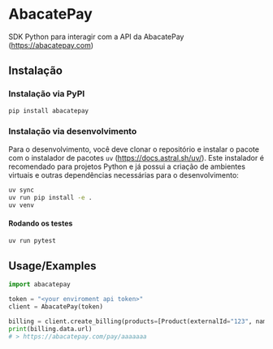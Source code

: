 # AbacatePay
SDK Python para interagir com a API da AbacatePay (https://abacatepay.com)


## Instalação

### Instalação via PyPI
```bash
pip install abacatepay
```

### Instalação via desenvolvimento

Para o desenvolvimento, você deve clonar o repositório e instalar o pacote com o instalador de pacotes `uv` (https://docs.astral.sh/uv/). Este instalador é recomendado para projetos Python e já possui a criação de ambientes virtuais e outras dependências necessárias para o desenvolvimento:

```bash
uv sync
uv run pip install -e .
uv venv
```

#### Rodando os testes

```bash
uv run pytest
```


## Usage/Examples

```python
import abacatepay

token = "<your enviroment api token>"
client = AbacatePay(token)

billing = client.create_billing(products=[Product(externalId="123", name="Teste", quantity=1, price=101, description="Teste")], returnURL="https://abacatepay.com", completionUrl="https://abacatepay.com")
print(billing.data.url)
# > https://abacatepay.com/pay/aaaaaaa
```